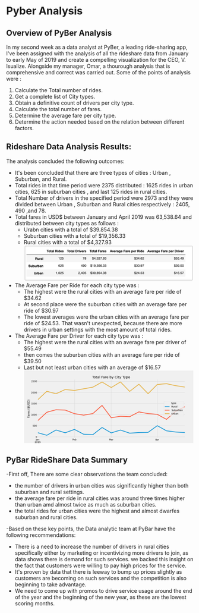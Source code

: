 # Pyber Analysis

## Overview of PyBer Analysis
In my second week as a data analyst at PyBer, a leading ride-sharing app, I've been assigned with the analysis of all the rideshare data from January to early May of 2019 and create a compelling visualization for the CEO, V. Isualize. Alongside my manager, Omar, a thourough analysis that is comprehensive and correct was carried out. Some of the points of analysis were :
1. Calculate the Total number of rides. 
2. Get a complete list of City types.
3. Obtain a definitive count of drivers per city type.
4. Calculate the total number of fares.
5. Determine the average fare per city type.
6. Determine the action needed based on the relation between different factors.

## Rideshare Data Analysis Results:
The analysis concluded the following outcomes:
- It's been concluded that there are three types of cities : Urban , Suburban, and Rural.
- Total rides in that time period were 2375 distributed : 1625 rides in urban cities, 625 in suburban cities , and last 125 rides in rural cities.
- Total Number of drivers in the specified period were 2973 and they were divided between Urban , Suburban and Rural cities respectively : 2405, 490 ,and 78.
- Total fares in USD$ between January and April 2019 was 63,538.64 and distributed between city types as follows :
  - Urabn cities with a total of $39.854.38
  - Suburban cities with a total of $19,356.33
  - Rural cities with a total of $4,327.93
 ![CityTypePivot](https://github.com/A-Mossa/PyBer_Analysis/blob/main/Citytype.png)
- The Average Fare per Ride for each city type was :
  - The highest were the rural cities with an average fare per ride of $34.62
  - At second place were the suburban cities with an average fare per ride of $30.97
  - The lowest averages were the urban cities with an average fare per ride of $24.53.
That wasn't unexpected, because there are more drivers in urban settings with the most amount of total rides.
- The Average Fare per Driver for each city type was :
  - The highest were the rural cities with an average fare per driver of $55.49
  - then comes the suburban cities with an average fare per ride of $39.50
  - Last but not least urban cities with an average of $16.57
![FareByCityType](https://github.com/A-Mossa/PyBer_Analysis/blob/main/analysis/PyBer_fare_summary.png)

## PyBar RideShare Data Summary

-First off, There are some clear observations the team concluded:
   - the number of drivers in urban cities was significantly higher than both suburban and rural settings.
   - the average fare per ride in rural cities was around three times higher than urban amd almost twice as much as suburban cities.
   - the total rides for urban cities were the highest and almost dwarfes suburban and rural cities.

-Based on these key points, the Data analytic team at PyBar have the following recommendations:
   - There is a need to increase the number of drivers in rural cities specifically either by marketing or incentivizing more drivers to join, as data shows there is demand for such services. we backed this insight on the fact that customers were willing to pay high prices for the service.
   - It's proven by data that there is leeway to bump up prices slightly as customers are becoming on such services and the competition is also beginning to take advantage.
   - We need to come up with promos to drive service usage around the end of the year and  the beginning of the new year, as these are the lowest scoring months.
